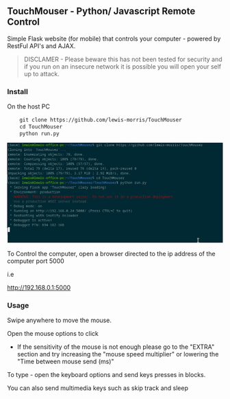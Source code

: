 TouchMouser - Python/ Javascript Remote Control
---------------------------------- 

Simple Flask website (for mobile) that controls your computer - powered by RestFul API's and AJAX.

> DISCLAMER - Please beware this has not been tested for security and if you run on an insecure network it is possible you will open your self up to attack. 

### Install  

On the host PC 

```commandline
    git clone https://github.com/lewis-morris/TouchMouser
    cd TouchMouser
    python run.py
```

![Example Setup](./examples/setup.png "Example Setup")



To Control the computer, open a browser directed to the ip address of the computer port 5000

i.e 

http://192.168.0.1:5000 

### Usage

Swipe anywhere to move the mouse.

Open the mouse options to click

- If the sensitivity of the mouse is not enough please go to the "EXTRA" section and try increasing the "mouse speed multiplier" or lowering the "Time between mouse send (ms)"

To type - open the keyboard options and send keys presses in blocks.

You can also send multimedia keys such as skip track and sleep



